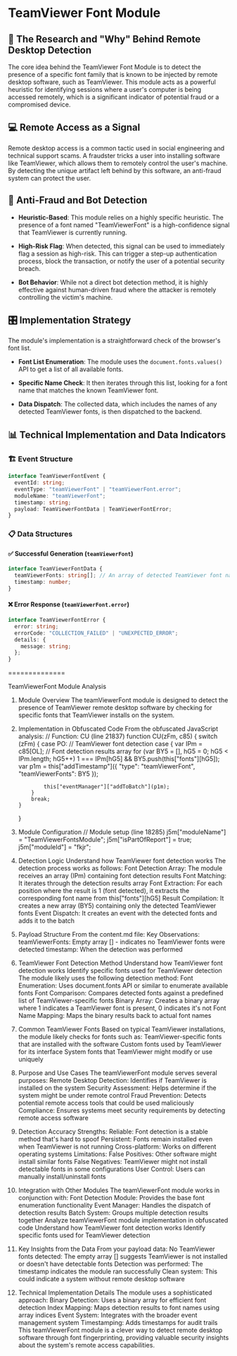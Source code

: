 # TeamViewer Font Module

## 🔬 The Research and "Why" Behind Remote Desktop Detection

The core idea behind the TeamViewer Font Module is to detect the presence of a specific font family that is known to be injected by remote desktop software, such as TeamViewer. This module acts as a powerful heuristic for identifying sessions where a user's computer is being accessed remotely, which is a significant indicator of potential fraud or a compromised device.

## 💻 Remote Access as a Signal

Remote desktop access is a common tactic used in social engineering and technical support scams. A fraudster tricks a user into installing software like TeamViewer, which allows them to remotely control the user's machine. By detecting the unique artifact left behind by this software, an anti-fraud system can protect the user.

## 🚩 Anti-Fraud and Bot Detection

- **Heuristic-Based**: This module relies on a highly specific heuristic. The presence of a font named "TeamViewerFont" is a high-confidence signal that TeamViewer is currently running.

- **High-Risk Flag**: When detected, this signal can be used to immediately flag a session as high-risk. This can trigger a step-up authentication process, block the transaction, or notify the user of a potential security breach.

- **Bot Behavior**: While not a direct bot detection method, it is highly effective against human-driven fraud where the attacker is remotely controlling the victim's machine.

## 🎛️ Implementation Strategy

The module's implementation is a straightforward check of the browser's font list.

- **Font List Enumeration**: The module uses the `document.fonts.values()` API to get a list of all available fonts.

- **Specific Name Check**: It then iterates through this list, looking for a font name that matches the known TeamViewer font.

- **Data Dispatch**: The collected data, which includes the names of any detected TeamViewer fonts, is then dispatched to the backend.

## 📊 Technical Implementation and Data Indicators

### 🏗️ Event Structure

```typescript
interface TeamViewerFontEvent {
  eventId: string;
  eventType: "teamViewerFont" | "teamViewerFont.error";
  moduleName: "teamViewerFont";
  timestamp: string;
  payload: TeamViewerFontData | TeamViewerFontError;
}
```

### 📋 Data Structures

#### ✅ Successful Generation (`teamViewerFont`)

```typescript
interface TeamViewerFontData {
  teamViewerFonts: string[]; // An array of detected TeamViewer font names
  timestamp: number;
}
```

#### ❌ Error Response (`teamViewerFont.error`)

```typescript
interface TeamViewerFontError {
  error: string;
  errorCode: "COLLECTION_FAILED" | "UNEXPECTED_ERROR";
  details: {
    message: string;
  };
}
```

==============

TeamViewerFont Module Analysis

1.  Module Overview
    The teamViewerFont module is designed to detect the presence of TeamViewer remote desktop software by checking for specific fonts that TeamViewer installs on the system.
2.  Implementation in Obfuscated Code
    From the obfuscated JavaScript analysis:
    // Function: CU (line 21837)
    function CU(zFm, c85) {
    switch (zFm) {
    case PO: // TeamViewer font detection case
    {
    var IPm = c85[OL]; // Font detection results array
    for (var BY5 = [], hG5 = 0; hG5 < IPm.length; hG5++)
    1 === IPm[hG5] && BY5.push(this["fonts"][hG5]);
    var p1m = this["addTimestamp"]({
    "type": "teamViewerFont",
    "teamViewerFonts": BY5
    });

                this["eventManager"]["addToBatch"](p1m);
            }
            break;
        }

    }

3.  Module Configuration
    // Module setup (line 18285)
    j5m["moduleName"] = "TeamViewerFontsModule";
    j5m["isPartOfReport"] = true;
    j5m["moduleId"] = "fkjr";
4.  Detection Logic
    Understand how TeamViewer font detection works
    The detection process works as follows:
    Font Detection Array: The module receives an array (IPm) containing font detection results
    Font Matching: It iterates through the detection results array
    Font Extraction: For each position where the result is 1 (font detected), it extracts the corresponding font name from this["fonts"][hG5]
    Result Compilation: It creates a new array (BY5) containing only the detected TeamViewer fonts
    Event Dispatch: It creates an event with the detected fonts and adds it to the batch
5.  Payload Structure
    From the content.md file:
    Key Observations:
    teamViewerFonts: Empty array [] - indicates no TeamViewer fonts were detected
    timestamp: When the detection was performed
6.  TeamViewer Font Detection Method
    Understand how TeamViewer font detection works
    Identify specific fonts used for TeamViewer detection
    The module likely uses the following detection method:
    Font Enumeration: Uses document.fonts API or similar to enumerate available fonts
    Font Comparison: Compares detected fonts against a predefined list of TeamViewer-specific fonts
    Binary Array: Creates a binary array where 1 indicates a TeamViewer font is present, 0 indicates it's not
    Font Name Mapping: Maps the binary results back to actual font names
7.  Common TeamViewer Fonts
    Based on typical TeamViewer installations, the module likely checks for fonts such as:
    TeamViewer-specific fonts that are installed with the software
    Custom fonts used by TeamViewer for its interface
    System fonts that TeamViewer might modify or use uniquely
8.  Purpose and Use Cases
    The teamViewerFont module serves several purposes:
    Remote Desktop Detection: Identifies if TeamViewer is installed on the system
    Security Assessment: Helps determine if the system might be under remote control
    Fraud Prevention: Detects potential remote access tools that could be used maliciously
    Compliance: Ensures systems meet security requirements by detecting remote access software
9.  Detection Accuracy
    Strengths:
    Reliable: Font detection is a stable method that's hard to spoof
    Persistent: Fonts remain installed even when TeamViewer is not running
    Cross-platform: Works on different operating systems
    Limitations:
    False Positives: Other software might install similar fonts
    False Negatives: TeamViewer might not install detectable fonts in some configurations
    User Control: Users can manually install/uninstall fonts
10. Integration with Other Modules
    The teamViewerFont module works in conjunction with:
    Font Detection Module: Provides the base font enumeration functionality
    Event Manager: Handles the dispatch of detection results
    Batch System: Groups multiple detection results together
    Analyze teamViewerFont module implementation in obfuscated code
    Understand how TeamViewer font detection works
    Identify specific fonts used for TeamViewer detection
11. Key Insights from the Data
    From your payload data:
    No TeamViewer fonts detected: The empty array [] suggests TeamViewer is not installed or doesn't have detectable fonts
    Detection was performed: The timestamp indicates the module ran successfully
    Clean system: This could indicate a system without remote desktop software
12. Technical Implementation Details
    The module uses a sophisticated approach:
    Binary Detection: Uses a binary array for efficient font detection
    Index Mapping: Maps detection results to font names using array indices
    Event System: Integrates with the broader event management system
    Timestamping: Adds timestamps for audit trails
    This teamViewerFont module is a clever way to detect remote desktop software through font fingerprinting, providing valuable security insights about the system's remote access capabilities.
